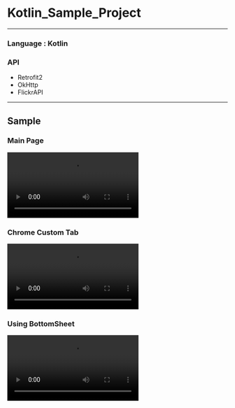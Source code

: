 # Kotlin_Sample_Project

* * *

### Language : Kotlin     

### API    
- Retrofit2
- OkHttp 
- FlickrAPI   


* * *
## Sample
### Main Page
![sample_MainPage]

### Chrome Custom Tab
![sample_ChromeTab]

### Using BottomSheet 
![sample_bottomSheet]






[sample_bottomSheet]:ScreenShot/FlickrAPI_BottomSheet.mp4
[sample_ChromeTab]:ScreenShot/FlickrAPI_ChromeTab.mp4
[sample_MainPage]:ScreenShot/FlickrAPI_MainPage.mp4


